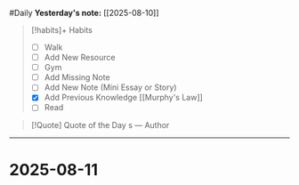 #Daily
**Yesterday's note:** [[2025-08-10]]

> [!habits]+ Habits 
>- [ ] Walk 
>- [ ] Add New Resource
> - [ ] Gym 
> - [ ] Add Missing Note
> - [ ] Add New Note (Mini Essay or Story)
> - [x] Add Previous Knowledge [[Murphy's Law]]
> - [ ] Read

> [!Quote]  Quote of the Day
> s
> — Author


<hr>

# 2025-08-11

